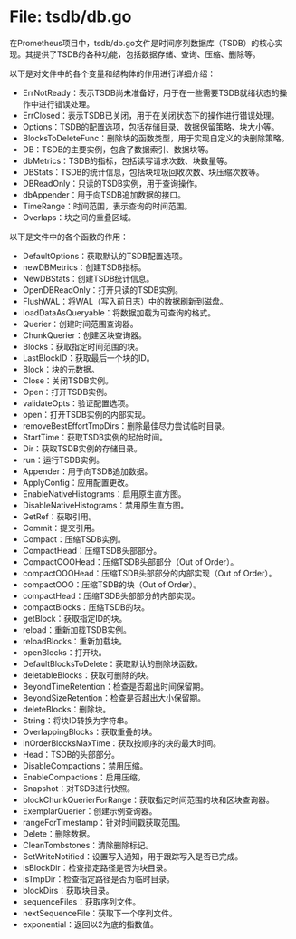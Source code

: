 # File: tsdb/db.go

在Prometheus项目中，tsdb/db.go文件是时间序列数据库（TSDB）的核心实现。其提供了TSDB的各种功能，包括数据存储、查询、压缩、删除等。

以下是对文件中的各个变量和结构体的作用进行详细介绍：

- ErrNotReady：表示TSDB尚未准备好，用于在一些需要TSDB就绪状态的操作中进行错误处理。
- ErrClosed：表示TSDB已关闭，用于在关闭状态下的操作进行错误处理。
- Options：TSDB的配置选项，包括存储目录、数据保留策略、块大小等。
- BlocksToDeleteFunc：删除块的函数类型，用于实现自定义的块删除策略。
- DB：TSDB的主要实例，包含了数据索引、数据块等。
- dbMetrics：TSDB的指标，包括读写请求次数、块数量等。
- DBStats：TSDB的统计信息，包括块垃圾回收次数、块压缩次数等。
- DBReadOnly：只读的TSDB实例，用于查询操作。
- dbAppender：用于向TSDB追加数据的接口。
- TimeRange：时间范围，表示查询的时间范围。
- Overlaps：块之间的重叠区域。

以下是文件中的各个函数的作用：

- DefaultOptions：获取默认的TSDB配置选项。
- newDBMetrics：创建TSDB指标。
- NewDBStats：创建TSDB统计信息。
- OpenDBReadOnly：打开只读的TSDB实例。
- FlushWAL：将WAL（写入前日志）中的数据刷新到磁盘。
- loadDataAsQueryable：将数据加载为可查询的格式。
- Querier：创建时间范围查询器。
- ChunkQuerier：创建区块查询器。
- Blocks：获取指定时间范围的块。
- LastBlockID：获取最后一个块的ID。
- Block：块的元数据。
- Close：关闭TSDB实例。
- Open：打开TSDB实例。
- validateOpts：验证配置选项。
- open：打开TSDB实例的内部实现。
- removeBestEffortTmpDirs：删除最佳尽力尝试临时目录。
- StartTime：获取TSDB实例的起始时间。
- Dir：获取TSDB实例的存储目录。
- run：运行TSDB实例。
- Appender：用于向TSDB追加数据。
- ApplyConfig：应用配置更改。
- EnableNativeHistograms：启用原生直方图。
- DisableNativeHistograms：禁用原生直方图。
- GetRef：获取引用。
- Commit：提交引用。
- Compact：压缩TSDB实例。
- CompactHead：压缩TSDB头部部分。
- CompactOOOHead：压缩TSDB头部部分（Out of Order）。
- compactOOOHead：压缩TSDB头部部分的内部实现（Out of Order）。
- compactOOO：压缩TSDB的块（Out of Order）。
- compactHead：压缩TSDB头部部分的内部实现。
- compactBlocks：压缩TSDB的块。
- getBlock：获取指定ID的块。
- reload：重新加载TSDB实例。
- reloadBlocks：重新加载块。
- openBlocks：打开块。
- DefaultBlocksToDelete：获取默认的删除块函数。
- deletableBlocks：获取可删除的块。
- BeyondTimeRetention：检查是否超出时间保留期。
- BeyondSizeRetention：检查是否超出大小保留期。
- deleteBlocks：删除块。
- String：将块ID转换为字符串。
- OverlappingBlocks：获取重叠的块。
- inOrderBlocksMaxTime：获取按顺序的块的最大时间。
- Head：TSDB的头部部分。
- DisableCompactions：禁用压缩。
- EnableCompactions：启用压缩。
- Snapshot：对TSDB进行快照。
- blockChunkQuerierForRange：获取指定时间范围的块和区块查询器。
- ExemplarQuerier：创建示例查询器。
- rangeForTimestamp：针对时间戳获取范围。
- Delete：删除数据。
- CleanTombstones：清除删除标记。
- SetWriteNotified：设置写入通知，用于跟踪写入是否已完成。
- isBlockDir：检查指定路径是否为块目录。
- isTmpDir：检查指定路径是否为临时目录。
- blockDirs：获取块目录。
- sequenceFiles：获取序列文件。
- nextSequenceFile：获取下一个序列文件。
- exponential：返回以2为底的指数值。

